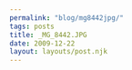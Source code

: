```yaml
---
permalink: "blog/mg8442jpg/"
tags: posts
title: _MG_8442.JPG
date: 2009-12-22
layout: layouts/post.njk
---
```


